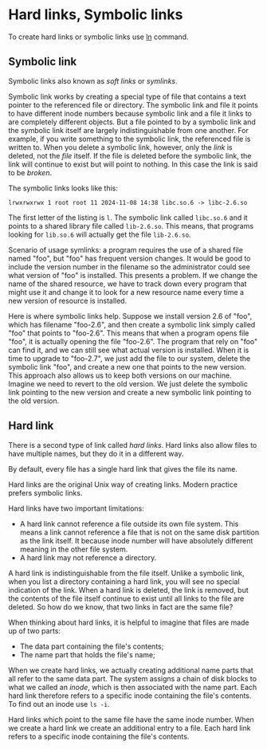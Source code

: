 # Hard links, Symbolic links

To create hard links or symbolic links use [ln](terminal/commands/ln.md) command.

## Symbolic link

Symbolic links also known as _soft links_ or _symlinks_.

Symbolic link works by creating a special type of file that contains a text pointer to
the referenced file or directory. The symbolic link and file it points to have different
inode numbers because symbolic link and a file it links to are completely different
objects. But a file pointed to by a symbolic link and the symbolic link itself are
largely indistinguishable from one another. For example, if you write something to the
symbolic link, the referenced file is written to. When you delete a symbolic link,
however, only the *link* is deleted, not the *file* itself. If the file is deleted
before the symbolic link, the link will continue to exist but will point to nothing. In
this case the link is said to be *broken*.

The symbolic links looks like this:

```shell
lrwxrwxrwx 1 root root 11 2024-11-08 14:38 libc.so.6 -> libc-2.6.so
```

The first letter of the listing is `l`. The symbolic link called `libc.so.6` and it points
to a shared library file called `lib-2.6.so`. This means, that programs looking for
`lib.so.6` will actually get the file `lib-2.6.so`.

Scenario of usage symlinks: a program requires the use of a shared file named "foo", but
"foo" has frequent version changes. It would be good to include the version number in
the filename so the administrator could see what version of "foo" is installed. This
presents a problem. If we change the name of the shared resource, we have to track down
every program that might use it and change it to look for a new resource name every time
a new version of resource is installed.

Here is where symbolic links help. Suppose we install version 2.6 of "foo", which has
filename "foo-2.6", and then create a symbolic link simply called "foo" that points to
"foo-2.6". This means that when a program opens file "foo", it is actually opening the
file "foo-2.6". The program that rely on "foo" can find it, and we can still see what
actual version is installed. When it is time to upgrade to "foo-2.7", we just add the
file to our system, delete the symbolic link "foo", and create a new one that points to
the new version. This approach also allows us to keep both versions on our machine.
Imagine we need to revert to the old version. We just delete the symbolic link pointing
to the new version and create a new symbolic link pointing to the old version.

## Hard link

There is a second type of link called _hard links_. Hard links also allow files to have
multiple names, but they do it in a different way.

By default, every file has a single hard link that gives the file its name.

Hard links are the original Unix way of creating links. Modern practice prefers symbolic
links.

Hard links have two important limitations:

- A hard link cannot reference a file outside its own file system. This means a link
cannot reference a file that is not on the same disk partition as the link itself. It
because inode number will have absolutely different meaning in the other file system.
- A hard link may not reference a directory.

A hard link is indistinguishable from the file itself. Unlike a symbolic link, when you
list a directory containing a hard link, you will see no special indication of the link.
When a hard link is deleted, the link is removed, but the contents of the file itself
continue to exist until all links to the file are deleted. So how do we know, that two
links in fact are the same file?

When thinking about hard links, it is helpful to imagine that files are made up of two
parts:

* The data part containing the file's contents;
* The name part that holds the file's name;

When we create hard links, we actually creating additional name parts that all refer
to the same data part. The system assigns a chain of disk blocks to what we called an
*inode*, which is then associated with the name part. Each hard link therefore refers
to a specific inode containing the file's contents. To find out an inode use `ls -i`.

Hard links which point to the same file have the same inode number. When we create a
hard link we create an additional entry to a file. Each hard link refers to a specific
inode containing the file's contents.
